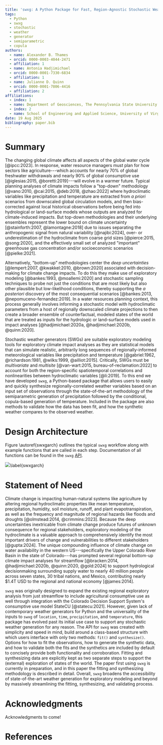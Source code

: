 ```yaml
---
title: 'swxg: A Python Package for Fast, Region-Agnostic Stochastic Weather Generation'
tags:
  - Python
  - swxg
  - stochastic
  - weather
  - generator
  - semiparametric
  - copula
authors:
  - name: Alexander B. Thames
  - orcid: 0000-0003-4044-2471
  - affiliation: 1
  - name: Antonia Hadjimichael
  - orcid: 0000-0001-7330-6834
  - affiliation: 1
  - name: Julianne D. Quinn
  - orcid: 0000-0001-7806-4416
  - affiliation: 2
affiliations:
  - index: 1
  - name: Department of Geosciences, The Pennsylvania State University. University Park, Pennsylvania, USA.
  - index: 2
  - name: School of Engineering and Applied Science, University of Virginia. Charlottesville, Virginia, USA.
date: 19 Aug 2025
bibliography: paper.bib
---
```


# Summary
The changing global climate affects all aspects of the global water cycle [@ipcc:2023]. In response, water resource managers must plan for how sectors like agriculture---which accounts for nearly 70% of global freshwater withdrawals and nearly 90% of global consumptive use [@iglesias:2015, @boretti:2019]---will evolve in a warmer future. Typical planning analyses of climate impacts follow a "top-down" methodology [@vano:2010, @cai:2015, @deb:2018, @zhao:2022] where hydroclimatic variables like precipitation and temperature are extracted from *a priori* scenarios from downscaled global circulation models, and then bias-corrected against local historical observations before being fed into hydrological or land-surface models whose outputs are analyzed for climate-induced impacts. But top-down methodologies and their underlying ensembles represent the lower bound on climate uncertainty [@stainforth:2007, @lamontagne:2018] due to issues separating the anthropogenic signal from natural variability [@najibi:2024], over- or underestimation of the hydroclimate from coarse grid sizes [@pierce:2015, @song:2020], and the effectively small set of analyzed "important" greenhouse gas concentration and/or socioeconomic scenarios [@pielke:2021].

Alternatively, "bottom-up" methodologies center the *deep uncertainties* [@lempert:2007, @kwakkel:2010, @brown:2020] associated with decision-making for climate change impacts. To do this they make use of exploratory modeling [@bankes:1993, @moallemi:2020] and stochastic sampling techniques to probe not just the conditions that are most likely but also other plausible but low-likelihood conditions, thereby supporting the *a posteriori* discovery of the most consequential scenarios [@bankes:2013, @nepomuceno-fernandez:2019]. In a water resources planning context, this process generally involves informing a stochastic model with hydroclimatic parameters from a host of regionally downscaled climate projections to then create a broader ensemble of counterfactual, modeled states of the world that are treated as inputs for the hydrologic or land-surface models used in impact analyses [@hadjimichael:2020a, @hadjimichael:2020b, @quinn:2020].

Stochastic weather generators (SWGs) are suitable exploratory modeling tools for exploratory climate impact analyses as they are statistical models that can simulate realistic, arbitrarily long sequences of regionally-informed meteorological variables like precipitation and temperature [@gabriel:1962, @richardson:1981, @wilks:1999, @ailliot:2015]. Critically, SWGs must be *multivariate* and *multisite* [@van-wart:2015, bureau-of-reclamation:2022] to account for both the region-specific spatiotemporal correlations and nonlinearities between hydroclimatic variables [@li:2019]. To this end we have developed `swxg`, a Python-based package that allows users to easily and quickly synthesize regionally-correlated weather variables based on an input set of observations through the state-of-the-art methodology of the semiparametric generation of precipitation followed by the conditional, copula-based generation of temperature. Included in the package are also methods to validate how the data has been fit, and how the synthetic weather compares to the observed weather.

# Design Architecture
Figure \autoref{swxgarch} outlines the typical `swxg` workflow along with example functions that are called in each step. Documentation of all functions can be found in the `swxg` [API]().

![](swxgarch.svg)\label{swxgarch}

# Statement of Need
Climate change is impacting human-natural systems like agriculture by altering regional hydroclimatic properties like mean temperature, precipitation, humidity, soil moisture, runoff, and plant evapotranspiration, as well as the frequency and magnitude of regional hazards like floods and droughts [@olmstead:2014, @crimmins:2023]. Because the deep uncertainties inextricable from climate change produce futures of unknown consequence for regional stakeholders, exploratory modeling of the hydroclimate is a valuable approach to comprehensively identify the most important drivers of change and vulnerabilities to different stakeholders [@gupta:2024]. The unique compounding influence of climate change on water availability in the western US---specifically the Upper Colorado River Basin in the state of Colorado---has prompted several regional bottom-up climate impact analyses for streamflow [@bracken:2014, @hadjimichael:2020b, @quinn:2020, @gold:2024] to support hydrological decisionmaking surrounding supply water to nearly 40 million people across seven states, 30 tribal nations, and Mexico, contributing nearly $1.4T USD to the regional and national economy [@james:2014].

`swxg` was originally designed to expand the existing regional exploratory analysis from just streamflow to include agricultural consumptive use as well through integration with the Colorado Decision Support System's consumptive use model StateCU [@statecu:2021]. However, given lack of contemporary weather generators for Python and the universality of the inputs to `swxg` of `location`, `time`, `precipitation`, and `temperature`, this package has evolved past its initial use case to support any stochastic weather generation for any reason. The API for `swxg` was created with simplicity and speed in mind, build around a class-based structure with which users interface with only two methods: `fit()` and `synthesize()`. Options for how to fit the observations, how to generate the synthetic data, and how to validate both the fits and the synthetics are included by default to concisely provide both functionality and corroboration. Fitting and synthesizing data are explicitly kept as two separate steps to support the (external) exploration of states of the world. The paper first using `swxg` is currently in preparation, and in this paper the fitting and synthesizing methodology is described in detail. Overall, `swxg` broadens the accessibility of state-of-the-art weather generation for exploratory modeling and beyond by massively streamlining the fitting, synthesizing, and validating process. 

# Acknowledgments
Acknowledgments to come!

# References
